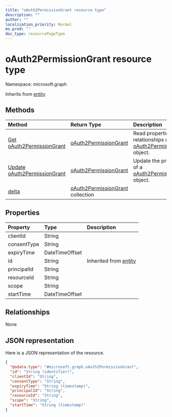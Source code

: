 ```yaml
---
title: "oAuth2PermissionGrant resource type"
description: ""
author: ""
localization_priority: Normal
ms.prod: ""
doc_type: resourcePageType
---
```


# oAuth2PermissionGrant resource type


Namespace: microsoft.graph




Inherits from [entity](../resources/entity.md)

## Methods
|Method|Return Type|Description|
|:---|:---|:---|
|[Get oAuth2PermissionGrant](../api/oauth2permissiongrant-get.md)|[oAuth2PermissionGrant](../resources/oauth2permissiongrant.md)|Read properties and relationships of the [oAuth2PermissionGrant](../resources/oauth2permissiongrant.md) object.|
|[Update oAuth2PermissionGrant](../api/oauth2permissiongrant-update.md)|[oAuth2PermissionGrant](../resources/oauth2permissiongrant.md)|Update the properties of a [oAuth2PermissionGrant](../resources/oauth2permissiongrant.md) object.|
|[delta](../api/oauth2permissiongrant-delta.md)|[oAuth2PermissionGrant](../resources/oauth2permissiongrant.md) collection||

## Properties
|Property|Type|Description|
|:---|:---|:---|
|clientId|String||
|consentType|String||
|expiryTime|DateTimeOffset||
|id|String| Inherited from [entity](../resources/entity.md)|
|principalId|String||
|resourceId|String||
|scope|String||
|startTime|DateTimeOffset||

## Relationships
None

## JSON representation
Here is a JSON representation of the resource.
<!-- {
  "blockType": "resource",
  "keyProperty": "id",
  "@odata.type": "microsoft.graph.oAuth2PermissionGrant",
  "baseType": "microsoft.graph.entity",
  "openType": false
}
-->
``` json
{
  "@odata.type": "#microsoft.graph.oAuth2PermissionGrant",
  "id": "String (identifier)",
  "clientId": "String",
  "consentType": "String",
  "expiryTime": "String (timestamp)",
  "principalId": "String",
  "resourceId": "String",
  "scope": "String",
  "startTime": "String (timestamp)"
}
```

